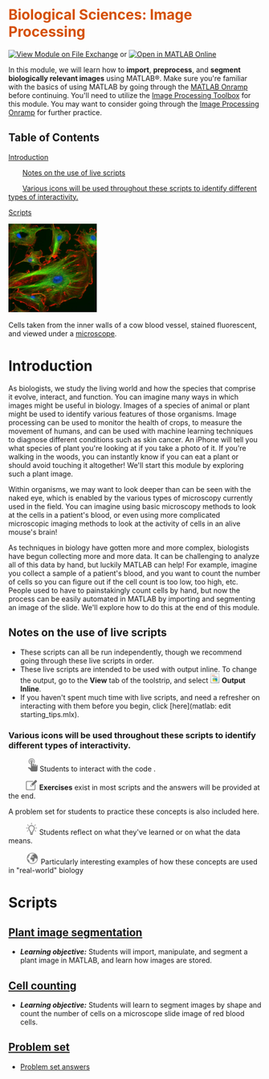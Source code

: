 
<a name="T_7D546F7B"></a>
# <span style="color:rgb(213,80,0)">Biological Sciences: Image Processing</span>

[![View Module on File Exchange](https://www.mathworks.com/matlabcentral/images/matlab-file-exchange.svg)](https://www.mathworks.com/matlabcentral/fileexchange/163701-biosciences-image-processing) or
[![Open in MATLAB Online](https://www.mathworks.com/images/responsive/global/open-in-matlab-online.svg)](https://matlab.mathworks.com/open/github/v1?repo=MathWorks-Teaching-Resources/biosciences-Image-Processing&file=S1_Introduction.mlx)

In this module, we will learn how to **import**, **preprocess**, and **segment biologically relevant images** using MATLAB®. Make sure you're familiar with the basics of using MATLAB by going through the [MATLAB Onramp](https://matlabacademy.mathworks.com/details/matlab-onramp/gettingstarted) before continuing. You'll need to utilize the [Image Processing Toolbox](https://www.mathworks.com/help/images/) for this module. You may want to consider going through the [Image Processing Onramp](https://matlabacademy.mathworks.com/details/image-processing-onramp/imageprocessing) for further practice. 

<a name="beginToc"></a>
## Table of Contents
[Introduction](#H_6724101F)

&emsp;&emsp;[Notes on the use of live scripts](#H_DECB8235)
 
&emsp;&emsp;[Various icons will be used throughout these scripts to identify different types of interactivity.](#H_C793A640)
 
[Scripts ](#H_8128A35F)
 
<a name="endToc"></a>
<a name="H_17F52C6E"></a>
<img src="images/FluorescentCells.jpg" width="35%" height="35%" alt="Stained cells in a cow blood vessel">

Cells taken from the inner walls of a cow blood vessel, stained fluorescent, and viewed under a [microscope](https://commons.wikimedia.org/wiki/File:FluorescentCells.jpg). 

<a name="H_6724101F"></a>
# Introduction

As biologists, we study the living world and how the species that comprise it evolve, interact, and function. You can imagine many ways in which images might be useful in biology. Images of a species of animal or plant might be used to identify various features of those organisms. Image processing can be used to monitor the health of crops, to measure the movement of humans, and can be used with machine learning techniques to diagnose different conditions such as skin cancer. An iPhone will tell you what species of plant you're looking at if you take a photo of it. If you're walking in the woods, you can instantly know if you can eat a plant or should avoid touching it altogether! We'll start this module by exploring such a plant image. 


Within organisms, we may want to look deeper than can be seen with the naked eye, which is enabled by the various types of microscopy currently used in the field. You can imagine using basic microscopy methods to look at the cells in a patient's blood, or even using more complicated microscopic imaging methods to look at the activity of cells in an alive mouse's brain! 


As techniques in biology have gotten more and more complex, biologists have begun collecting more and more data. It can be challenging to analyze all of this data by hand, but luckily MATLAB can help! For example, imagine you collect a sample of a patient's blood, and you want to count the number of cells so you can figure out if the cell count is too low, too high, etc. People used to have to painstakingly count cells by hand, but now the process can be easily automated in MATLAB by importing and segmenting an image of the slide. We'll explore how to do this at the end of this module. 

<a name="H_DECB8235"></a>
## **Notes on the use of live scripts**
-  These scripts can all be run independently, though we recommend going through these live scripts in order.  
-  These live scripts are intended to be used with output inline. To change the output, go to the **View** tab of the toolstrip, and select <img src="images/outputinline.png" width="19" alt="image_1.png"> **Output Inline**.  
-  If you haven't spent much time with live scripts, and need a refresher on interacting with them before you begin, click [here](matlab: edit starting_tips.mlx).  
<a name="H_C793A640"></a>
### Various icons will be used throughout these scripts to identify different types of interactivity.

&nbsp;&nbsp;&nbsp;&nbsp;&nbsp;&nbsp;&nbsp;&nbsp;&nbsp; <img src="images/try.png" width="19" alt="Try icon"> Students to interact with the code . 


&nbsp;&nbsp;&nbsp;&nbsp;&nbsp;&nbsp;&nbsp;&nbsp; <img src="images/exercise.png" width="22" alt="Exercise icon"> **Exercises** exist in most scripts and the answers will be provided at the end.  


A problem set for students to practice these concepts is also included here. 


&nbsp;&nbsp;&nbsp;&nbsp;&nbsp;&nbsp;&nbsp;&nbsp; <img src="images/reflect.png" width="22" alt="Reflect icon"> Students reflect on what they've learned or on what the data means. 


&nbsp;&nbsp;&nbsp;&nbsp;&nbsp;&nbsp;&nbsp;&nbsp; <img src="images/app.png" width="25" alt="Application icon"> Particularly interesting examples of how these concepts are used in "real-world" biology

<a name="H_8128A35F"></a>
# Scripts 
<a name="H_FC8AD622"></a>
## [Plant image segmentation](https://matlab.mathworks.com/open/github/v1?repo=MathWorks-Teaching-Resources/biosciences-Image-Processing&file=S2_Plant_img_segmentation.mlx)
-   ***Learning objective:*** Students will import,  manipulate, and segment a plant image in MATLAB, and learn how images are stored.  
<a name="H_E956AA02"></a>
## [Cell counting](https://matlab.mathworks.com/open/github/v1?repo=MathWorks-Teaching-Resources/biosciences-Image-Processing&file=S3_Cell_counting.mlx)
-   ***Learning objective:*** Students will learn to segment images by shape and count the number of cells on a microscope slide image of red blood cells. 
<a name="H_2415E2FD"></a>
## [Problem set](https://matlab.mathworks.com/open/github/v1?repo=MathWorks-Teaching-Resources/biosciences-Image-Processing&file=S4_Problem_set.mlx)
-  [Problem set answers](https://matlab.mathworks.com/open/github/v1?repo=MathWorks-Teaching-Resources/biosciences-Image-Processing&file=S5_Problem_set_answers.mlx)  
